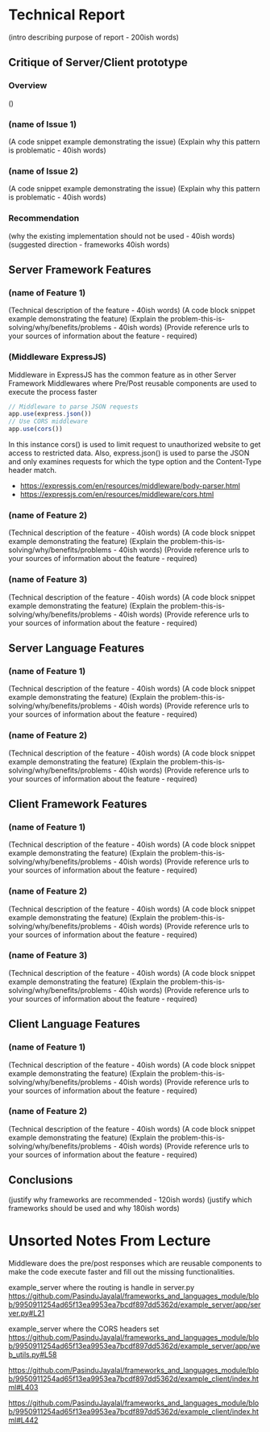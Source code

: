 Technical Report
================

(intro describing purpose of report - 200ish words)


Critique of Server/Client prototype
---------------------

### Overview
()

### (name of Issue 1)

(A code snippet example demonstrating the issue)
(Explain why this pattern is problematic - 40ish words)

### (name of Issue 2)

(A code snippet example demonstrating the issue)
(Explain why this pattern is problematic - 40ish words)

### Recommendation
(why the existing implementation should not be used - 40ish words)
(suggested direction - frameworks 40ish words)


Server Framework Features
-------------------------

### (name of Feature 1)

(Technical description of the feature - 40ish words)
(A code block snippet example demonstrating the feature)
(Explain the problem-this-is-solving/why/benefits/problems - 40ish words)
(Provide reference urls to your sources of information about the feature - required)

### (Middleware ExpressJS)
Middleware in ExpressJS has the common feature as in other Server Framework Middlewares where Pre/Post reusable components are used to execute the process faster

```javascript
// Middleware to parse JSON requests
app.use(express.json())
// Use CORS middleware
app.use(cors())

```
In this instance cors() is used to limit request to unauthorized website to get access to restricted data. Also, express.json() is used to parse the JSON and only examines requests for which the type option and the Content-Type header match.

* https://expressjs.com/en/resources/middleware/body-parser.html
* https://expressjs.com/en/resources/middleware/cors.html

### (name of Feature 2)

(Technical description of the feature - 40ish words)
(A code block snippet example demonstrating the feature)
(Explain the problem-this-is-solving/why/benefits/problems - 40ish words)
(Provide reference urls to your sources of information about the feature - required)


### (name of Feature 3)

(Technical description of the feature - 40ish words)
(A code block snippet example demonstrating the feature)
(Explain the problem-this-is-solving/why/benefits/problems - 40ish words)
(Provide reference urls to your sources of information about the feature - required)


Server Language Features
-----------------------

### (name of Feature 1)

(Technical description of the feature - 40ish words)
(A code block snippet example demonstrating the feature)
(Explain the problem-this-is-solving/why/benefits/problems - 40ish words)
(Provide reference urls to your sources of information about the feature - required)


### (name of Feature 2)

(Technical description of the feature - 40ish words)
(A code block snippet example demonstrating the feature)
(Explain the problem-this-is-solving/why/benefits/problems - 40ish words)
(Provide reference urls to your sources of information about the feature - required)



Client Framework Features
-------------------------

### (name of Feature 1)

(Technical description of the feature - 40ish words)
(A code block snippet example demonstrating the feature)
(Explain the problem-this-is-solving/why/benefits/problems - 40ish words)
(Provide reference urls to your sources of information about the feature - required)


### (name of Feature 2)

(Technical description of the feature - 40ish words)
(A code block snippet example demonstrating the feature)
(Explain the problem-this-is-solving/why/benefits/problems - 40ish words)
(Provide reference urls to your sources of information about the feature - required)


### (name of Feature 3)

(Technical description of the feature - 40ish words)
(A code block snippet example demonstrating the feature)
(Explain the problem-this-is-solving/why/benefits/problems - 40ish words)
(Provide reference urls to your sources of information about the feature - required)


Client Language Features
------------------------

### (name of Feature 1)

(Technical description of the feature - 40ish words)
(A code block snippet example demonstrating the feature)
(Explain the problem-this-is-solving/why/benefits/problems - 40ish words)
(Provide reference urls to your sources of information about the feature - required)

### (name of Feature 2)

(Technical description of the feature - 40ish words)
(A code block snippet example demonstrating the feature)
(Explain the problem-this-is-solving/why/benefits/problems - 40ish words)
(Provide reference urls to your sources of information about the feature - required)



Conclusions
-----------

(justify why frameworks are recommended - 120ish words)
(justify which frameworks should be used and why 180ish words)


Unsorted Notes From Lecture
===========================

Middleware does the pre/post responses which are reusable components to make the code execute faster and fill out the missing functionalities. 

example_server where the routing is handle in server.py
https://github.com/PasinduJayalal/frameworks_and_languages_module/blob/9950911254ad65f13ea9953ea7bcdf897dd5362d/example_server/app/server.py#L21

example_server where the CORS headers set
https://github.com/PasinduJayalal/frameworks_and_languages_module/blob/9950911254ad65f13ea9953ea7bcdf897dd5362d/example_server/app/web_utils.py#L58


https://github.com/PasinduJayalal/frameworks_and_languages_module/blob/9950911254ad65f13ea9953ea7bcdf897dd5362d/example_client/index.html#L403

https://github.com/PasinduJayalal/frameworks_and_languages_module/blob/9950911254ad65f13ea9953ea7bcdf897dd5362d/example_client/index.html#L442
